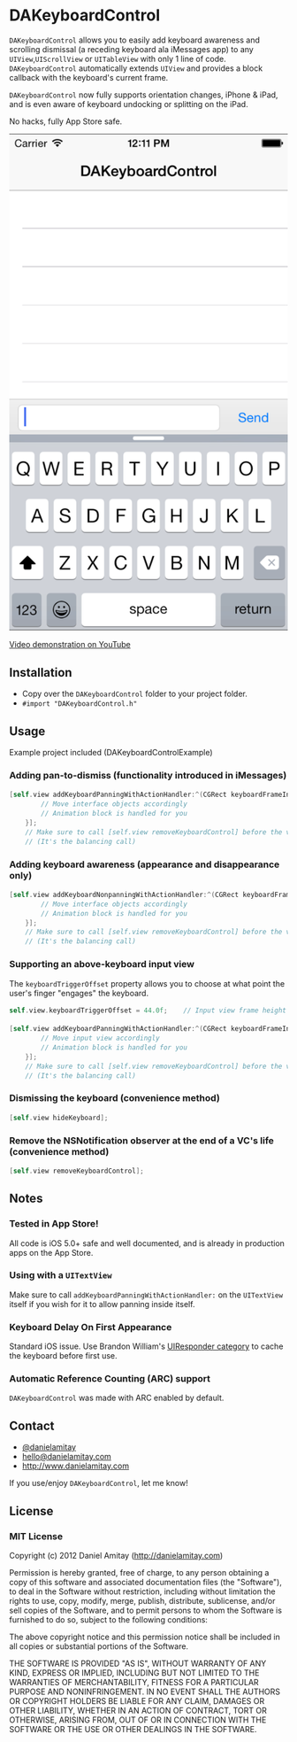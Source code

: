 # DAKeyboardControl

`DAKeyboardControl` allows you to easily add keyboard awareness and scrolling dismissal (a receding keyboard ala iMessages app) to any `UIView`,`UIScrollView` or `UITableView` with only 1 line of code. `DAKeyboardControl` automatically extends `UIView` and provides a block callback with the keyboard's current frame.

`DAKeyboardControl` now fully supports orientation changes, iPhone & iPad, and is even aware of keyboard undocking or splitting on the iPad.

No hacks, fully App Store safe.

![Screenshot](https://github.com/danielamitay/DAKeyboardControl/raw/master/screenshot.png)

[Video demonstration on YouTube](http://www.youtube.com/watch?v=J6GLro0cyDU)

## Installation

- Copy over the `DAKeyboardControl` folder to your project folder.
- `#import "DAKeyboardControl.h"`

## Usage

Example project included (DAKeyboardControlExample)

### Adding pan-to-dismiss (functionality introduced in iMessages)

```objective-c
[self.view addKeyboardPanningWithActionHandler:^(CGRect keyboardFrameInView) {
        // Move interface objects accordingly
		// Animation block is handled for you
    }];
	// Make sure to call [self.view removeKeyboardControl] before the view is released.
	// (It's the balancing call)
```

### Adding keyboard awareness (appearance and disappearance only)

```objective-c
[self.view addKeyboardNonpanningWithActionHandler:^(CGRect keyboardFrameInView) {
        // Move interface objects accordingly
		// Animation block is handled for you
    }];
	// Make sure to call [self.view removeKeyboardControl] before the view is released.
	// (It's the balancing call)
```

### Supporting an above-keyboard input view

The `keyboardTriggerOffset` property allows you to choose at what point the user's finger "engages" the keyboard.

```objective-c
self.view.keyboardTriggerOffset = 44.0f;	// Input view frame height

[self.view addKeyboardPanningWithActionHandler:^(CGRect keyboardFrameInView) {
        // Move input view accordingly
		// Animation block is handled for you
    }];
	// Make sure to call [self.view removeKeyboardControl] before the view is released.
	// (It's the balancing call)
```

### Dismissing the keyboard (convenience method)

```objective-c
[self.view hideKeyboard];
```

### Remove the NSNotification observer at the end of a VC's life (convenience method)

```objective-c
[self.view removeKeyboardControl];
```

## Notes

### Tested in App Store!
All code is iOS 5.0+ safe and well documented, and is already in production apps on the App Store.

### Using with a `UITextView`
Make sure to call `addKeyboardPanningWithActionHandler:` on the `UITextView` itself if you wish for it to allow panning inside itself.

### Keyboard Delay On First Appearance
Standard iOS issue. Use Brandon William's [UIResponder category](https://github.com/mbrandonw/UIResponder-KeyboardCache) to cache the keyboard before first use.

### Automatic Reference Counting (ARC) support
`DAKeyboardControl` was made with ARC enabled by default.

## Contact

- [@danielamitay](http://twitter.com/danielamitay)
- hello@danielamitay.com
- http://www.danielamitay.com

If you use/enjoy `DAKeyboardControl`, let me know!

## License

### MIT License

Copyright (c) 2012 Daniel Amitay (http://danielamitay.com)

Permission is hereby granted, free of charge, to any person obtaining a copy
of this software and associated documentation files (the "Software"), to deal
in the Software without restriction, including without limitation the rights
to use, copy, modify, merge, publish, distribute, sublicense, and/or sell
copies of the Software, and to permit persons to whom the Software is
furnished to do so, subject to the following conditions:

The above copyright notice and this permission notice shall be included in
all copies or substantial portions of the Software.

THE SOFTWARE IS PROVIDED "AS IS", WITHOUT WARRANTY OF ANY KIND, EXPRESS OR
IMPLIED, INCLUDING BUT NOT LIMITED TO THE WARRANTIES OF MERCHANTABILITY,
FITNESS FOR A PARTICULAR PURPOSE AND NONINFRINGEMENT. IN NO EVENT SHALL THE
AUTHORS OR COPYRIGHT HOLDERS BE LIABLE FOR ANY CLAIM, DAMAGES OR OTHER
LIABILITY, WHETHER IN AN ACTION OF CONTRACT, TORT OR OTHERWISE, ARISING FROM,
OUT OF OR IN CONNECTION WITH THE SOFTWARE OR THE USE OR OTHER DEALINGS IN
THE SOFTWARE.

